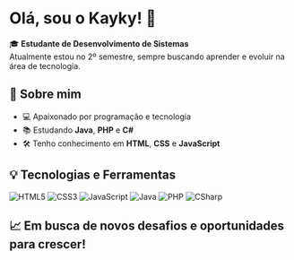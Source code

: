 # Olá, sou o Kayky! 👋

🎓 **Estudante de Desenvolvimento de Sistemas**  
Atualmente estou no 2º semestre, sempre buscando aprender e evoluir na área de tecnologia.

## 🚀 Sobre mim

- 💻 Apaixonado por programação e tecnologia
- 📚 Estudando **Java**, **PHP** e **C#**
- 🛠️ Tenho conhecimento em **HTML**, **CSS** e **JavaScript**

## 💡 Tecnologias e Ferramentas

![HTML5](https://img.shields.io/badge/HTML5-E34F26?style=for-the-badge&logo=html5&logoColor=white)
![CSS3](https://img.shields.io/badge/CSS3-1572B6?style=for-the-badge&logo=css3&logoColor=white)
![JavaScript](https://img.shields.io/badge/JavaScript-F7DF1E?style=for-the-badge&logo=javascript&logoColor=black)
![Java](https://img.shields.io/badge/Java-007396?style=for-the-badge&logo=java&logoColor=white)
![PHP](https://img.shields.io/badge/PHP-777BB4?style=for-the-badge&logo=php&logoColor=white)
![CSharp](https://img.shields.io/badge/C%23-239120?style=for-the-badge&logo=c-sharp&logoColor=white)

## 📈 Em busca de novos desafios e oportunidades para crescer!
